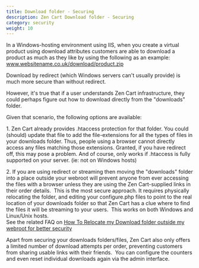```yaml
---
title: Download folder - Securing 
description: Zen Cart Download folder - Securing 
category: security
weight: 10
---
```


In a Windows-hosting environment using IIS, when you create a virtual product using download attributes customers are able to download a product as much as they like by using the following as an example:   www.websitename.co.uk/download/product.zip  

Download by redirect (which Windows servers can't usually provide) is much more secure than without redirect.  

However, it's true that if a user understands Zen Cart infrastructure, they could perhaps figure out how to download directly from the "downloads" folder.  

Given that scenario, the following options are available:  

1\. Zen Cart already provides .htaccess protection for that folder. You could (should) update that file to add the file-extensions for all the types of files in your downloads folder. Thus, people using a browser cannot directly access any files matching those extensions. Granted, if you have redirect off, this may pose a problem. And of course, only works if .htaccess is fully supported on your server. (ie: not on Windows hosts)  

2\. If you are using redirect or streaming then moving the "downloads" folder into a place outside your webroot will prevent anyone from ever accessing the files with a browser unless they are using the Zen Cart-supplied links in their order details.  This is the most secure approach. It requires physically relocating the folder, and editing your configure.php files to point to the real location of your downloads folder so that Zen Cart has a clue where to find the files it will be streaming to your users.  This works on both Windows and Linux/Unix hosts.  
See the related FAQ on [How To Relocate my Download folder outside my webroot for better security](/user/security/relocate_download_folder)  

Apart from securing your downloads folders/files, Zen Cart also only offers a limited number of download attempts per order, preventing customers from sharing usable links with their friends.  You can configure the counters and even reset individual downloads again via the admin interface.
